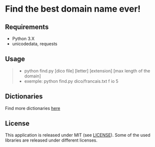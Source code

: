 # Find the best domain name ever!

## Requirements
- Python 3.X
- unicodedata, requests

## Usage
> - python find.py [dico file] [letter] [extension] [max length of the domain]
> - exemple: python find.py dico/francais.txt f io 5

## Dictionaries

Find more dictionaries <a href="http://www.gwicks.net/dictionaries.htm">here</a>

## License

This application is released under MIT (see [LICENSE](LICENSE)).
Some of the used libraries are released under different licenses.
